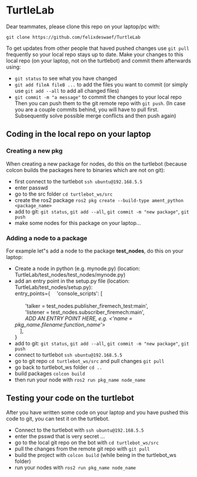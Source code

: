 # TurtleLab
Dear teammates, please clone this repo on your laptop/pc with:
```
git clone https://github.com/felixdeswaef/TurtleLab
```
To get updates from other people that haved pushed changes use `git pull` frequently so your local repo stays up to date.
Make your changes to this local repo (on your laptop, not on the turtlebot) and commit them afterwards using:
- `git status` to see what you have changed
- `git add fileA fileB ...` to add the files you want to commit (or simply use `git add --all` to add all changed files)
- `git commit -m "a message"` to commit the changes to your local repo <br/>
Then you can push them to the git remote repo with `git push`. 
(In case you are a couple commits behind, you will have to pull first. Subsequently solve possible merge conflicts and then push again)

## Coding in the local repo on your laptop
### Creating a new pkg
When creating a new package for nodes, do this on the turtlebot (because colcon builds the packages here to binaries which are not on git):
- first connect to the turtlebot `ssh ubuntu@192.168.5.5`
- enter passwd
- go to the src folder `cd turtlebot_ws/src` 
- create the ros2 package `ros2 pkg create --build-type ament_python <package_name>`
- add to git: `git status`, `git add --all`, `git commit -m "new package"`, `git push`
- make some nodes for this package on your laptop...
### Adding a node to a package
For example let"s add a node to the package **test_nodes**, do this on your laptop:
- Create a node in python (e.g. mynode.py) (location: TurtleLab/test_nodes/test_nodes/mynode.py)
- add an entry point in the setup.py file (location: TurtleLab/test_nodes/setup.py): <br/>
entry_points={ 
&emsp;'console_scripts': [   <br/>             
&emsp;&emsp;'talker = test_nodes.publisher_firemech_test:main', <br/>
&emsp;&emsp;'listener = test_nodes.subscriber_firemech:main', <br/>
&emsp;&emsp;*ADD AN ENTRY POINT HERE, e.g. <'name = pkg_name.filename:function_name'>* <br/>
&emsp;], <br/>
} <br/>
- add to git: `git status`, `git add --all`, `git commit -m "new package"`, `git push`
- connect to turtlebot `ssh ubuntu@192.168.5.5`
- go to git repo `cd turtlebot_ws/src` and pull changes `git pull`
- go back to turtlebot_ws folder `cd ..`
- build packages `colcon build`
- then run your node with `ros2 run pkg_name node_name`

## Testing your code on the turtlebot
After you have written some code on your laptop and you have pushed this code to git, you can test it on the turtlebot.
- Connect to the turtlebot with `ssh ubuntu@192.168.5.5`
- enter the psswd that is very secret ...
- go to the local git repo on the bot with `cd turtlebot_ws/src`
- pull the changes from the remote git repo with `git pull`
- build the project with `colcon build` (while being in the turtlebot_ws folder)
- run your nodes with `ros2 run pkg_name node_name`




